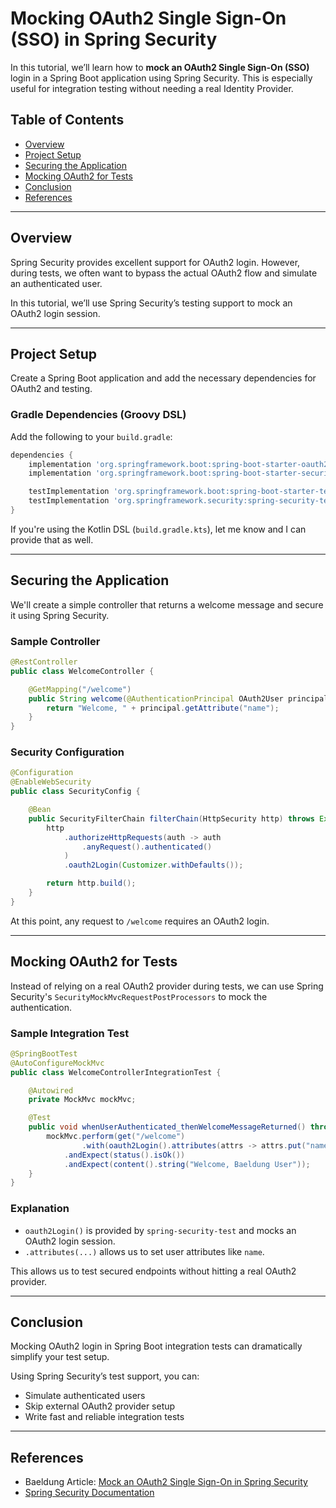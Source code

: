 # Mocking OAuth2 Single Sign-On (SSO) in Spring Security

In this tutorial, we’ll learn how to **mock an OAuth2 Single Sign-On (SSO)** login in a Spring Boot application using Spring Security. This is especially useful for integration testing without needing a real Identity Provider.

## Table of Contents

- [Overview](#overview)
- [Project Setup](#project-setup)
- [Securing the Application](#securing-the-application)
- [Mocking OAuth2 for Tests](#mocking-oauth2-for-tests)
- [Conclusion](#conclusion)
- [References](#references)

---

## Overview

Spring Security provides excellent support for OAuth2 login. However, during tests, we often want to bypass the actual OAuth2 flow and simulate an authenticated user.

In this tutorial, we’ll use Spring Security’s testing support to mock an OAuth2 login session.

---

## Project Setup

Create a Spring Boot application and add the necessary dependencies for OAuth2 and testing.

### Gradle Dependencies (Groovy DSL)

Add the following to your `build.gradle`:

```groovy
dependencies {
    implementation 'org.springframework.boot:spring-boot-starter-oauth2-client'
    implementation 'org.springframework.boot:spring-boot-starter-security'

    testImplementation 'org.springframework.boot:spring-boot-starter-test'
    testImplementation 'org.springframework.security:spring-security-test'
}
```

If you're using the Kotlin DSL (`build.gradle.kts`), let me know and I can provide that as well.

---

## Securing the Application

We'll create a simple controller that returns a welcome message and secure it using Spring Security.

### Sample Controller

```java
@RestController
public class WelcomeController {

    @GetMapping("/welcome")
    public String welcome(@AuthenticationPrincipal OAuth2User principal) {
        return "Welcome, " + principal.getAttribute("name");
    }
}
```

### Security Configuration

```java
@Configuration
@EnableWebSecurity
public class SecurityConfig {

    @Bean
    public SecurityFilterChain filterChain(HttpSecurity http) throws Exception {
        http
            .authorizeHttpRequests(auth -> auth
                .anyRequest().authenticated()
            )
            .oauth2Login(Customizer.withDefaults());

        return http.build();
    }
}
```

At this point, any request to `/welcome` requires an OAuth2 login.

---

## Mocking OAuth2 for Tests

Instead of relying on a real OAuth2 provider during tests, we can use Spring Security's `SecurityMockMvcRequestPostProcessors` to mock the authentication.

### Sample Integration Test

```java
@SpringBootTest
@AutoConfigureMockMvc
public class WelcomeControllerIntegrationTest {

    @Autowired
    private MockMvc mockMvc;

    @Test
    public void whenUserAuthenticated_thenWelcomeMessageReturned() throws Exception {
        mockMvc.perform(get("/welcome")
                .with(oauth2Login().attributes(attrs -> attrs.put("name", "Baeldung User"))))
            .andExpect(status().isOk())
            .andExpect(content().string("Welcome, Baeldung User"));
    }
}
```

### Explanation

- `oauth2Login()` is provided by `spring-security-test` and mocks an OAuth2 login session.
- `.attributes(...)` allows us to set user attributes like `name`.

This allows us to test secured endpoints without hitting a real OAuth2 provider.

---

## Conclusion

Mocking OAuth2 login in Spring Boot integration tests can dramatically simplify your test setup.

Using Spring Security’s test support, you can:

- Simulate authenticated users
- Skip external OAuth2 provider setup
- Write fast and reliable integration tests

---

## References

- Baeldung Article: [Mock an OAuth2 Single Sign-On in Spring Security](https://www.baeldung.com/spring-oauth2-mock-sso)
- [Spring Security Documentation](https://docs.spring.io/spring-security/site/docs/current/reference/html5/#testing)